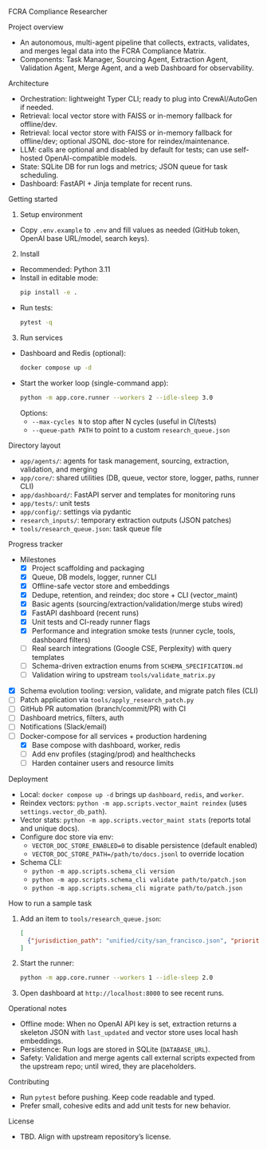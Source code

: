 FCRA Compliance Researcher

Project overview
- An autonomous, multi-agent pipeline that collects, extracts, validates, and merges legal data into the FCRA Compliance Matrix.
- Components: Task Manager, Sourcing Agent, Extraction Agent, Validation Agent, Merge Agent, and a web Dashboard for observability.

Architecture
- Orchestration: lightweight Typer CLI; ready to plug into CrewAI/AutoGen if needed.
- Retrieval: local vector store with FAISS or in-memory fallback for offline/dev.
 - Retrieval: local vector store with FAISS or in-memory fallback for offline/dev; optional JSONL doc-store for reindex/maintenance.
- LLM: calls are optional and disabled by default for tests; can use self-hosted OpenAI-compatible models.
- State: SQLite DB for run logs and metrics; JSON queue for task scheduling.
- Dashboard: FastAPI + Jinja template for recent runs.

Getting started
1) Setup environment
- Copy `.env.example` to `.env` and fill values as needed (GitHub token, OpenAI base URL/model, search keys).

2) Install
- Recommended: Python 3.11
- Install in editable mode:
  ```bash
  pip install -e .
  ```
- Run tests:
  ```bash
  pytest -q
  ```

3) Run services
- Dashboard and Redis (optional):
  ```bash
  docker compose up -d
  ```
- Start the worker loop (single-command app):
  ```bash
  python -m app.core.runner --workers 2 --idle-sleep 3.0
  ```
  Options:
  - `--max-cycles N` to stop after N cycles (useful in CI/tests)
  - `--queue-path PATH` to point to a custom `research_queue.json`

Directory layout
- `app/agents/`: agents for task management, sourcing, extraction, validation, and merging
- `app/core/`: shared utilities (DB, queue, vector store, logger, paths, runner CLI)
- `app/dashboard/`: FastAPI server and templates for monitoring runs
- `app/tests/`: unit tests
- `app/config/`: settings via pydantic
- `research_inputs/`: temporary extraction outputs (JSON patches)
- `tools/research_queue.json`: task queue file

Progress tracker
- Milestones
  - [x] Project scaffolding and packaging
  - [x] Queue, DB models, logger, runner CLI
  - [x] Offline-safe vector store and embeddings
  - [x] Dedupe, retention, and reindex; doc store + CLI (vector_maint)
  - [x] Basic agents (sourcing/extraction/validation/merge stubs wired)
  - [x] FastAPI dashboard (recent runs)
  - [x] Unit tests and CI-ready runner flags
  - [x] Performance and integration smoke tests (runner cycle, tools, dashboard filters)
  - [ ] Real search integrations (Google CSE, Perplexity) with query templates
  - [ ] Schema-driven extraction enums from `SCHEMA_SPECIFICATION.md`
  - [ ] Validation wiring to upstream `tools/validate_matrix.py`
 - [x] Schema evolution tooling: version, validate, and migrate patch files (CLI)
  - [ ] Patch application via `tools/apply_research_patch.py`
  - [ ] GitHub PR automation (branch/commit/PR) with CI
  - [ ] Dashboard metrics, filters, auth
  - [ ] Notifications (Slack/email)
- [ ] Docker-compose for all services + production hardening
  - [x] Base compose with dashboard, worker, redis
  - [ ] Add env profiles (staging/prod) and healthchecks
  - [ ] Harden container users and resource limits

Deployment
- Local: `docker compose up -d` brings up `dashboard`, `redis`, and `worker`.
- Reindex vectors: `python -m app.scripts.vector_maint reindex` (uses `settings.vector_db_path`).
- Vector stats: `python -m app.scripts.vector_maint stats` (reports total and unique docs).
- Configure doc store via env:
  - `VECTOR_DOC_STORE_ENABLED=0` to disable persistence (default enabled)
  - `VECTOR_DOC_STORE_PATH=/path/to/docs.jsonl` to override location
 - Schema CLI:
   - `python -m app.scripts.schema_cli version`
   - `python -m app.scripts.schema_cli validate path/to/patch.json`
   - `python -m app.scripts.schema_cli migrate path/to/patch.json`

How to run a sample task
1) Add an item to `tools/research_queue.json`:
   ```json
   [
     {"jurisdiction_path": "unified/city/san_francisco.json", "priority": 5}
   ]
   ```
2) Start the runner:
   ```bash
   python -m app.core.runner --workers 1 --idle-sleep 2.0
   ```
3) Open dashboard at `http://localhost:8000` to see recent runs.

Operational notes
- Offline mode: When no OpenAI API key is set, extraction returns a skeleton JSON with `last_updated` and vector store uses local hash embeddings.
- Persistence: Run logs are stored in SQLite (`DATABASE_URL`).
- Safety: Validation and merge agents call external scripts expected from the upstream repo; until wired, they are placeholders.

Contributing
- Run `pytest` before pushing. Keep code readable and typed.
- Prefer small, cohesive edits and add unit tests for new behavior.

License
- TBD. Align with upstream repository’s license.
